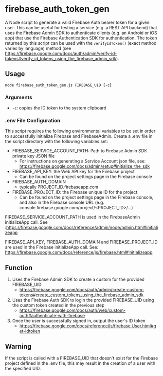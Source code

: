 # firebase_auth_token_gen

A Node script to generate a valid Firebase Auth bearer token for a given user. This can be useful for testing a service (e.g. a REST API backend) that uses the Firebase Admin SDK to authenticate clients (e.g. an Android or iOS app) that use the Firebase Authentication SDK for authentication. The token returned by this script can be used with the `verifyIdToken()` (exact method varies by language) method (see https://firebase.google.com/docs/auth/admin/verify-id-tokens#verify_id_tokens_using_the_firebase_admin_sdk).

## Usage

`node firebase_auth_token_gen.js FIREBASE_UID [-c]`

### Arguments

- `-c`: copies the ID token to the system clipboard

### .env File Configuration

This script requires the following environmental variables to be set in order to successfully initialize Firebase and FirebaseAdmin. Create a .env file in the script directory with the following variables set:

- FIREBASE_SERVICE_ACCOUNT_PATH: Path to Firebase Admin SDK private key JSON file
  - For instructions on generating a Service Account json file, see: https://firebase.google.com/docs/admin/setup#initialize_the_sdk
- FIREBASE_API_KEY: the Web API key for the Firebase project
  - Can be found on the project settings page in the Firebase console
- FIREBASE_AUTH_DOMAIN
  - typically PROJECT_ID.firebaseapp.com
- FIREBASE_PROJECT_ID: the Firebase unique ID for the project. 
  - Can be found on the project settings page in the Firebase console, and also in the Firebase console URL (e.g. console.firebase.google.com/project/<PROJECT_ID>/...)

FIREBASE_SERVICE_ACCOUNT_PATH is used in the FirebaseAdmin initializeApp call. See :https://firebase.google.com/docs/reference/admin/node/admin.html#initializeapp

FIREBASE_API_KEY, FIREBASE_AUTH_DOMAIN and FIREBASE_PROJECT_ID are used in the Firebase initializeApp call. See: https://firebase.google.com/docs/reference/js/firebase.html#initializeapp

## Function

1. Uses the Firebase Admin SDK to create a custom for the provided FIREBASE_UID
   * https://firebase.google.com/docs/auth/admin/create-custom-tokens#create_custom_tokens_using_the_firebase_admin_sdk
1. Uses the Firebase Auth SDK to login the provided FIREBASE_UID using the custom token created in the previous step
   * https://firebase.google.com/docs/auth/web/custom-auth#authenticate-with-firebase
1. Once the user is successfully signed in, output the user's ID token
   * https://firebase.google.com/docs/reference/js/firebase.User.html#get-idtoken

## Warning

If the script is called with a FIREBASE_UID that doesn't exist for the Firebase project defined in the .env file, this may result in the creation of a user with the specified UID.
